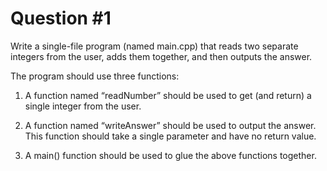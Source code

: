 # Question #1

Write a single-file program (named main.cpp) that reads two separate integers from the user, adds them together, and then outputs the answer. 

The program should use three functions:

1. A function named “readNumber” should be used to get (and return) a single integer from the user.

2. A function named “writeAnswer” should be used to output the answer. This function should take a single parameter and have no return value.

3. A main() function should be used to glue the above functions together.

